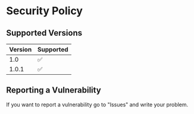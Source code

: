 # Security Policy

## Supported Versions
| Version | Supported          |
| ------- | ------------------ |
| 1.0     | :white_check_mark: |
| 1.0.1   | :white_check_mark: |

## Reporting a Vulnerability

If you want to report a vulnerability go to "Issues" and write your problem.
